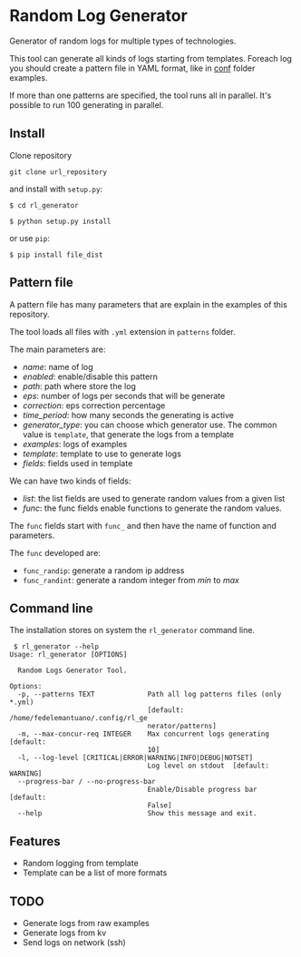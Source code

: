 # Random Log Generator

Generator of random logs for multiple types of technologies.

This tool can generate all kinds of logs starting from templates.
Foreach log you should create a pattern file in YAML format, like in [conf](conf/) folder examples.

If more than one patterns are specified, the tool runs all in parallel. It's possible to run 100 generating in parallel.


## Install

Clone repository

```
git clone url_repository
```

and install with `setup.py`:

```
$ cd rl_generator

$ python setup.py install
```

or use `pip`:

```
$ pip install file_dist
```


## Pattern file

A pattern file has many parameters that are explain in the examples of this repository.

The tool loads all files with `.yml` extension in `patterns` folder.

The main parameters are:

 - _name_: name of log
 - _enabled_: enable/disable this pattern
 - _path_: path where store the log
 - _eps_: number of logs per seconds that will be generate
 - _correction_: eps correction percentage
 - _time_period_: how many seconds the generating is active
 - _generator_type_: you can choose which generator use. The common value is `template`, that generate the logs from a template
 - _examples_: logs of examples
 - _template_: template to use to generate logs
 - _fields_: fields used in template

We can have two kinds of fields:
 - _list_: the list fields are used to generate random values from a given list
 - _func_: the func fields enable functions to generate the random values.

The `func` fields start with `func_` and then have the name of function and parameters.

The `func` developed are:
 - `func_randip`: generate a random ip address
 - `func_randint`: generate a random integer from _min_ to _max_


## Command line

The installation stores on system the `rl_generator` command line.

```
 $ rl_generator --help
Usage: rl_generator [OPTIONS]

  Random Logs Generator Tool.

Options:
  -p, --patterns TEXT             Path all log patterns files (only *.yml)
                                  [default: /home/fedelemantuano/.config/rl_ge
                                  nerator/patterns]
  -m, --max-concur-req INTEGER    Max concurrent logs generating  [default:
                                  10]
  -l, --log-level [CRITICAL|ERROR|WARNING|INFO|DEBUG|NOTSET]
                                  Log level on stdout  [default: WARNING]
  --progress-bar / --no-progress-bar
                                  Enable/Disable progress bar  [default:
                                  False]
  --help                          Show this message and exit.

```


## Features

 - Random logging from template
 - Template can be a list of more formats


## TODO

 - Generate logs from raw examples
 - Generate logs from kv
 - Send logs on network (ssh)